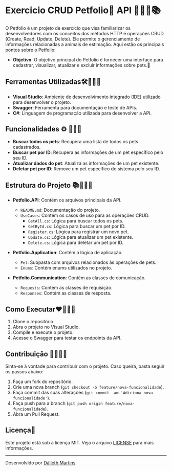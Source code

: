 ﻿
# Exercicio CRUD Petfolio🐾 API 👩🏻‍💻📚
O Petfolio é um projeto de exercício que visa familiarizar os desenvolvedores com os conceitos dos métodos HTTP e operações CRUD (Create, Read, Update, Delete). Ele permite o gerenciamento de informações relacionadas a animais de estimação. Aqui estão os principais pontos sobre o Petfolio:

- **Objetivo**:
O objetivo principal do Petfolio é fornecer uma interface para cadastrar, visualizar, atualizar e excluir informações sobre pets.🐾

## Ferramentas Utilizadas🛠️👩🏻‍💻

- **Visual Studio**: Ambiente de desenvolvimento integrado (IDE) utilizado para desenvolver o projeto.
- **Swagger**: Ferramenta para documentação e teste de APIs.
- **C#**: Linguagem de programação utilizada para desenvolver a API.

## Funcionalidades ⚙️ 👩🏻‍💻

- **Buscar todos os pets**: Recupera uma lista de todos os pets cadastrados.
- **Buscar pet por ID**: Recupera as informações de um pet específico pelo seu ID.
- **Atualizar dados do pet**: Atualiza as informações de um pet existente.
- **Deletar pet por ID**: Remove um pet específico do sistema pelo seu ID.

## Estrutura do Projeto 📚👩🏻‍💻

- **Petfolio.API**: Contém os arquivos principais da API.
  - `README.md`: Documentação do projeto.
  - `UseCases`: Contém os casos de uso para as operações CRUD.
    - `GetAll.cs`: Lógica para buscar todos os pets.
    - `GetById.cs`: Lógica para buscar um pet por ID.
    - `Register.cs`: Lógica para registrar um novo pet.
    - `Update.cs`: Lógica para atualizar um pet existente.
    - `Delete.cs`: Lógica para deletar um pet por ID.

- **Petfolio.Application**: Contém a lógica de aplicação.
  - `Pet`: Subpasta com arquivos relacionados às operações de pets.
  - `Enums`: Contém enums utilizados no projeto.

- **Petfolio.Communication**: Contém as classes de comunicação.
  - `Requests`: Contém as classes de requisição.
  - `Responses`: Contém as classes de resposta.

## Como Executar❤️👩🏻‍💻

1. Clone o repositório.
2. Abra o projeto no Visual Studio.
3. Compile e execute o projeto.
4. Acesse o Swagger para testar os endpoints da API.

## Contribuição 🔗👩🏻‍💻

Sinta-se à vontade para contribuir com o projeto. Caso queira, basta seguir os passos abaixo:

1. Faça um fork do repositório.
2. Crie uma nova branch (`git checkout -b feature/nova-funcionalidade`).
3. Faça commit das suas alterações (`git commit -am 'Adiciona nova funcionalidade'`).
4. Faça push para a branch (`git push origin feature/nova-funcionalidade`).
5. Abra um Pull Request.

## Licença📌

Este projeto está sob a licença MIT. Veja o arquivo [LICENSE](https://opensource.org/license/MIT) para mais informações.

---

Desenvolvido por [Dálleth Martins](https://github.com/dalleth-martinss)